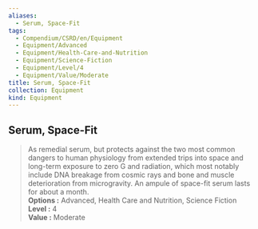 ```yaml
---
aliases:
  - Serum, Space-Fit
tags:
  - Compendium/CSRD/en/Equipment
  - Equipment/Advanced
  - Equipment/Health-Care-and-Nutrition
  - Equipment/Science-Fiction
  - Equipment/Level/4
  - Equipment/Value/Moderate
title: Serum, Space-Fit
collection: Equipment
kind: Equipment
---
```

## Serum, Space-Fit  
  
>As remedial serum, but protects against the two most common dangers to human physiology from extended trips into space and long-term exposure to zero G and radiation, which most notably include DNA breakage from cosmic rays and bone and muscle deterioration from microgravity. An ampule of space-fit serum lasts for about a month.  
> **Options :** Advanced, Health Care and Nutrition, Science Fiction  
> **Level :** 4  
> **Value :** Moderate